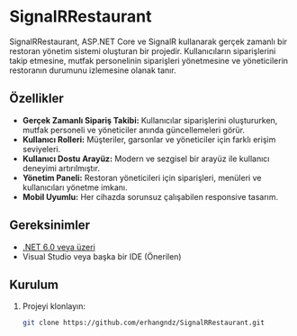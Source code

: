 # SignalRRestaurant

SignalRRestaurant, ASP.NET Core ve SignalR kullanarak gerçek zamanlı bir restoran yönetim sistemi oluşturan bir projedir. Kullanıcıların siparişlerini takip etmesine, mutfak personelinin siparişleri yönetmesine ve yöneticilerin restoranın durumunu izlemesine olanak tanır.

## Özellikler

- **Gerçek Zamanlı Sipariş Takibi:** Kullanıcılar siparişlerini oluştururken, mutfak personeli ve yöneticiler anında güncellemeleri görür.
- **Kullanıcı Rolleri:** Müşteriler, garsonlar ve yöneticiler için farklı erişim seviyeleri.
- **Kullanıcı Dostu Arayüz:** Modern ve sezgisel bir arayüz ile kullanıcı deneyimi artırılmıştır.
- **Yönetim Paneli:** Restoran yöneticileri için siparişleri, menüleri ve kullanıcıları yönetme imkanı.
- **Mobil Uyumlu:** Her cihazda sorunsuz çalışabilen responsive tasarım.

## Gereksinimler

- [.NET 6.0 veya üzeri](https://dotnet.microsoft.com/download/dotnet/6.0)
- Visual Studio veya başka bir IDE (Önerilen)


## Kurulum

1. Projeyi klonlayın:

   ```bash
   git clone https://github.com/erhangndz/SignalRRestaurant.git
